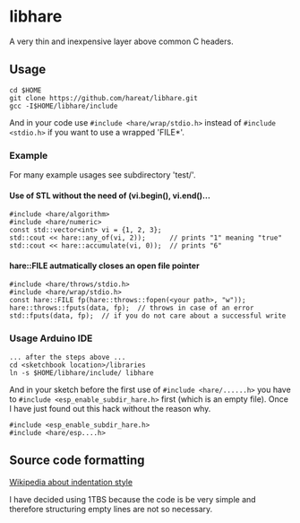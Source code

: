 # libhare

A very thin and inexpensive layer above common C headers.

## Usage

    cd $HOME
    git clone https://github.com/hareat/libhare.git
    gcc -I$HOME/libhare/include

And in your code use `#include <hare/wrap/stdio.h>` instead of `#include <stdio.h>`
if you want to use a wrapped 'FILE*'.

### Example

For many example usages see subdirectory 'test/'.

#### Use of STL without the need of <algorithm>(vi.begin(), vi.end()...

    #include <hare/algorithm>
    #include <hare/numeric>
    const std::vector<int> vi = {1, 2, 3};
    std::cout << hare::any_of(vi, 2));      // prints "1" meaning "true"
    std::cout << hare::accumulate(vi, 0));  // prints "6"

#### hare::FILE autmatically closes an open file pointer

    #include <hare/throws/stdio.h>
    #include <hare/wrap/stdio.h>
    const hare::FILE fp(hare::throws::fopen(<your path>, "w"));
    hare::throws::fputs(data, fp);  // throws in case of an error
    std::fputs(data, fp);  // if you do not care about a successful write

### Usage Arduino IDE

    ... after the steps above ...
    cd <sketchbook location>/libraries
    ln -s $HOME/libhare/include/ libhare

And in your sketch before the first use of `#include <hare/......h>` you have to
`#include <esp_enable_subdir_hare.h>` first (which is an empty file).
Once I have just found out this hack without the reason why.

    #include <esp_enable_subdir_hare.h>
    #include <hare/esp....h>

## Source code formatting

[Wikipedia about indentation style](https://en.wikipedia.org/wiki/Indentation_style)

I have decided using 1TBS because the code is be very simple and therefore
structuring empty lines are not so necessary.
